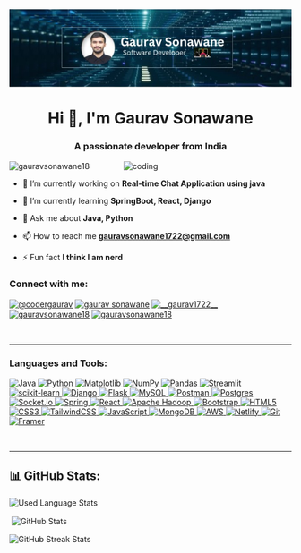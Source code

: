 <img align="center" alt="banner" width="1000" src="https://github.com/GauravSonawane18/GauravSonawane18/blob/593bb31ef772c8e7a068ecc1136d4c7243695d49/banner.png">

<h1 align="center">Hi 👋, I'm Gaurav Sonawane</h1>
<h3 align="center">A passionate developer from India</h3>

<img align="right" alt="coding" width="300" src="https://media1.giphy.com/media/v1.Y2lkPTc5MGI3NjExZWRucjFvbTMwNDQ0MWZyNnF0bGVhd3pxZWZ3MWE0ZThvYTA2Zm16ciZlcD12MV9pbnRlcm5hbF9naWZfYnlfaWQmY3Q9Zw/78XCFBGOlS6keY1Bil/giphy.gif">

<p align="left"> <img src="https://komarev.com/ghpvc/?username=gauravsonawane18&label=Profile%20views&color=0e75b6&style=flat" alt="gauravsonawane18" /> </p>

- 🔭 I’m currently working on **Real-time Chat Application using java**

- 🌱 I’m currently learning **SpringBoot, React, Django**

- 💬 Ask me about **Java, Python**

- 📫 How to reach me **gauravsonawane1722@gmail.com**

- ⚡ Fun fact **I think I am nerd**

<h3 align="left">Connect with me:</h3>

<p align="left">
<a href="https://twitter.com/@codergaurav" target="blank"><img align="center" src="https://raw.githubusercontent.com/rahuldkjain/github-profile-readme-generator/master/src/images/icons/Social/twitter.svg" alt="@codergaurav" height="30" width="40" /></a>
<a href="https://linkedin.com/in/gaurav sonawane" target="blank"><img align="center" src="https://raw.githubusercontent.com/rahuldkjain/github-profile-readme-generator/master/src/images/icons/Social/linked-in-alt.svg" alt="gaurav sonawane" height="30" width="40" /></a>
<a href="https://instagram.com/__gaurav1722__" target="blank"><img align="center" src="https://raw.githubusercontent.com/rahuldkjain/github-profile-readme-generator/master/src/images/icons/Social/instagram.svg" alt="__gaurav1722__" height="30" width="40" /></a>
<a href="https://www.hackerrank.com/gauravsonawane18" target="blank"><img align="center" src="https://raw.githubusercontent.com/rahuldkjain/github-profile-readme-generator/master/src/images/icons/Social/hackerrank.svg" alt="gauravsonawane18" height="30" width="40" /></a>
<a href="https://www.leetcode.com/gauravsonawane18" target="blank"><img align="center" src="https://raw.githubusercontent.com/rahuldkjain/github-profile-readme-generator/master/src/images/icons/Social/leet-code.svg" alt="gauravsonawane18" height="30" width="40" /></a>
</p>

<br><hr>

<h3 align="left">Languages and Tools:</h3>

<a href="https://openjdk.java.net/">
    <img src="https://img.shields.io/badge/java-%23ED8B00.svg?style=for-the-badge&logo=openjdk&logoColor=white" alt="Java" />
</a>

<a href="https://www.python.org/">
    <img src="https://img.shields.io/badge/python-3670A0?style=for-the-badge&logo=python&logoColor=ffdd54" alt="Python" />
</a>

<a href="https://matplotlib.org/">
    <img src="https://img.shields.io/badge/Matplotlib-%23ffffff.svg?style=for-the-badge&logo=Matplotlib&logoColor=black" alt="Matplotlib" />
</a>

<a href="https://numpy.org/">
    <img src="https://img.shields.io/badge/numpy-%23013243.svg?style=for-the-badge&logo=numpy&logoColor=white" alt="NumPy" />
</a>

<a href="https://pandas.pydata.org/">
    <img src="https://img.shields.io/badge/pandas-%23150458.svg?style=for-the-badge&logo=pandas&logoColor=white" alt="Pandas" />
</a>

<a href="https://streamlit.io/">
    <img src="https://img.shields.io/badge/Streamlit-%23FE4B4B.svg?style=for-the-badge&logo=streamlit&logoColor=white" alt="Streamlit" />
</a>

<a href="https://scikit-learn.org/">
    <img src="https://img.shields.io/badge/scikit--learn-%23F7931E.svg?style=for-the-badge&logo=scikit-learn&logoColor=white" alt="scikit-learn" />
</a>

<a href="https://www.djangoproject.com/">
    <img src="https://img.shields.io/badge/django-%23092E20.svg?style=for-the-badge&logo=django&logoColor=white" alt="Django" />
</a>

<a href="https://flask.palletsprojects.com/">
    <img src="https://img.shields.io/badge/flask-%23000.svg?style=for-the-badge&logo=flask&logoColor=white" alt="Flask" />
</a>

<a href="https://www.mysql.com/">
    <img src="https://img.shields.io/badge/mysql-4479A1.svg?style=for-the-badge&logo=mysql&logoColor=white" alt="MySQL" />
</a>

<a href="https://www.postman.com/">
    <img src="https://img.shields.io/badge/Postman-FF6C37?style=for-the-badge&logo=postman&logoColor=white" alt="Postman" />
</a>

<a href="https://www.postgresql.org/">
    <img src="https://img.shields.io/badge/postgres-%23316192.svg?style=for-the-badge&logo=postgresql&logoColor=white" alt="Postgres" />
</a>

<a href="https://socket.io/">
    <img src="https://img.shields.io/badge/Socket.io-black?style=for-the-badge&logo=socket.io&badgeColor=010101" alt="Socket.io" />
</a>

<a href="https://spring.io/">
    <img src="https://img.shields.io/badge/spring-%236DB33F.svg?style=for-the-badge&logo=spring&logoColor=white" alt="Spring" />
</a>

<a href="https://reactjs.org/">
    <img src="https://img.shields.io/badge/react-%2320232a.svg?style=for-the-badge&logo=react&logoColor=%2361DAFB" alt="React" />
</a>

<a href="https://hadoop.apache.org/">
    <img src="https://img.shields.io/badge/Apache%20Hadoop-66CCFF?style=for-the-badge&logo=apachehadoop&logoColor=black" alt="Apache Hadoop" />
</a>

<a href="https://getbootstrap.com/">
    <img src="https://img.shields.io/badge/bootstrap-%238511FA.svg?style=for-the-badge&logo=bootstrap&logoColor=white" alt="Bootstrap" />
</a>

<a href="https://html.spec.whatwg.org/multipage/">
    <img src="https://img.shields.io/badge/html5-%23E34F26.svg?style=for-the-badge&logo=html5&logoColor=white" alt="HTML5" />
</a>

<a href="https://www.w3schools.com/css/" target="_blank" rel="noreferrer">
    <img class="rounded-lg" src="https://img.shields.io/badge/css3-%231572B6.svg?style=for-the-badge&logo=css3&logoColor=white" alt="CSS3" />
</a>

<a href="https://tailwindcss.com/">
    <img src="https://img.shields.io/badge/tailwindcss-%2338B2AC.svg?style=for-the-badge&logo=tailwind-css&logoColor=white" alt="TailwindCSS" />
</a>

<a href="https://developer.mozilla.org/en-US/docs/Web/JavaScript" target="_blank" rel="noreferrer">
    <img class="rounded-lg" src="https://img.shields.io/badge/javascript-%23323330.svg?style=for-the-badge&logo=javascript&logoColor=%23F7DF1E" alt="JavaScript" />
</a>

<a href="https://www.mongodb.com/">
    <img src="https://img.shields.io/badge/MongoDB-%234ea94b.svg?style=for-the-badge&logo=mongodb&logoColor=white" alt="MongoDB" />
</a>

<a href="https://aws.amazon.com/">
    <img src="https://img.shields.io/badge/AWS-%23FF9900.svg?style=for-the-badge&logo=amazon-aws&logoColor=white" alt="AWS" />
</a>

<a href="https://www.netlify.com/">
    <img src="https://img.shields.io/badge/netlify-%23000000.svg?style=for-the-badge&logo=netlify&logoColor=#00C7B7" alt="Netlify" />
</a>

<a href="https://git-scm.com/" target="_blank" rel="noreferrer">
    <img class="rounded-lg" src="https://img.shields.io/badge/git-%23F05033.svg?style=for-the-badge&logo=git&logoColor=white" alt="Git" />
</a>

<a href="https://www.framer.com/" target="_blank" rel="noreferrer">
    <img class="rounded-lg" src="https://img.shields.io/badge/Framer-black?style=for-the-badge&logo=framer&logoColor=blue" alt="Framer" />
</a>

<br><hr>

<h2>📊 GitHub Stats:</h2>

<p><img align="center" width="500" src="https://github-readme-stats.vercel.app/api/top-langs?username=gauravsonawane18&show_icons=true&locale=en&layout=compact&theme=dark&hide_border=false" alt="Used Language Stats" /></p>

<p>&nbsp;<img align="center" width="500" src="https://github-readme-stats.vercel.app/api?username=gauravsonawane18&show_icons=true&locale=en&theme=dark&hide_border=false" alt="GitHub Stats" /></p>

<p><img align="center" width="500" src="https://github-readme-streak-stats.herokuapp.com/?user=gauravsonawane18&theme=dark&hide_border=false" alt="GitHub Streak Stats" /></p>
